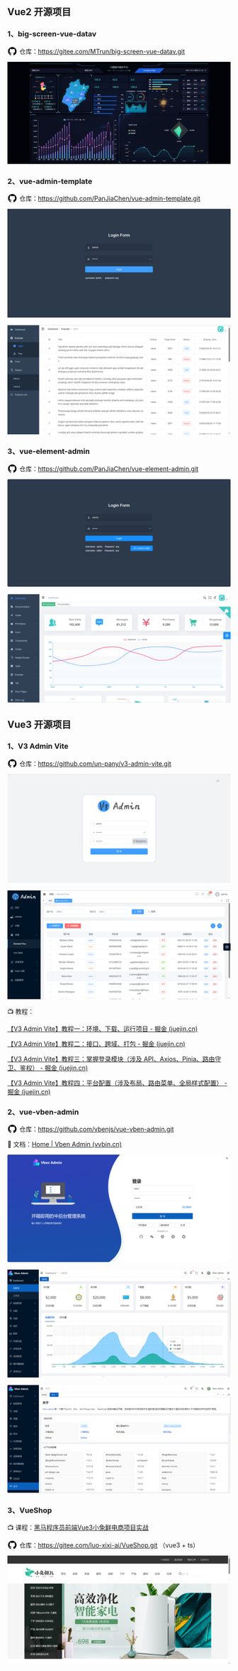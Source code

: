 ## Vue2 开源项目

### 1、big-screen-vue-datav

<svg t="1703434176600" class="icon" viewBox="0 0 1024 1024" version="1.1" xmlns="http://www.w3.org/2000/svg" p-id="4213" width="22" height="22" style="display:inline-block; margin:0 5px -5px 0"><path d="M511.6 76.3C264.3 76.2 64 276.4 64 523.5 64 718.9 189.3 885 363.8 946c23.5 5.9 19.9-10.8 19.9-22.2v-77.5c-135.7 15.9-141.2-73.9-150.3-88.9C215 726 171.5 718 184.5 703c30.9-15.9 62.4 4 98.9 57.9 26.4 39.1 77.9 32.5 104 26 5.7-23.5 17.9-44.5 34.7-60.8-140.6-25.2-199.2-111-199.2-213 0-49.5 16.3-95 48.3-131.7-20.4-60.5 1.9-112.3 4.9-120 58.1-5.2 118.5 41.6 123.2 45.3 33-8.9 70.7-13.6 112.9-13.6 42.4 0 80.2 4.9 113.5 13.9 11.3-8.6 67.3-48.8 121.3-43.9 2.9 7.7 24.7 58.3 5.5 118 32.4 36.8 48.9 82.7 48.9 132.3 0 102.2-59 188.1-200 212.9 23.5 23.2 38.1 55.4 38.1 91v112.5c0.8 9 0 17.9 15 17.9 177.1-59.7 304.6-227 304.6-424.1 0-247.2-200.4-447.3-447.5-447.3z" p-id="4214"></path></svg>仓库：https://gitee.com/MTrun/big-screen-vue-datav.git

![big-screen-vue-datav](/images/big-screen-vue-datav.png)

### 2、vue-admin-template

<svg t="1703434176600" class="icon" viewBox="0 0 1024 1024" version="1.1" xmlns="http://www.w3.org/2000/svg" p-id="4213" width="22" height="22" style="display:inline-block; margin:0 5px -5px 0"><path d="M511.6 76.3C264.3 76.2 64 276.4 64 523.5 64 718.9 189.3 885 363.8 946c23.5 5.9 19.9-10.8 19.9-22.2v-77.5c-135.7 15.9-141.2-73.9-150.3-88.9C215 726 171.5 718 184.5 703c30.9-15.9 62.4 4 98.9 57.9 26.4 39.1 77.9 32.5 104 26 5.7-23.5 17.9-44.5 34.7-60.8-140.6-25.2-199.2-111-199.2-213 0-49.5 16.3-95 48.3-131.7-20.4-60.5 1.9-112.3 4.9-120 58.1-5.2 118.5 41.6 123.2 45.3 33-8.9 70.7-13.6 112.9-13.6 42.4 0 80.2 4.9 113.5 13.9 11.3-8.6 67.3-48.8 121.3-43.9 2.9 7.7 24.7 58.3 5.5 118 32.4 36.8 48.9 82.7 48.9 132.3 0 102.2-59 188.1-200 212.9 23.5 23.2 38.1 55.4 38.1 91v112.5c0.8 9 0 17.9 15 17.9 177.1-59.7 304.6-227 304.6-424.1 0-247.2-200.4-447.3-447.5-447.3z" p-id="4214"></path></svg>仓库：https://github.com/PanJiaChen/vue-admin-template.git

![vue-admin-template-login](/images/vue-admin-template-login.png)

![vue-admin-template](/images/vue-admin-template.png)

### 3、vue-element-admin

<svg t="1703434176600" class="icon" viewBox="0 0 1024 1024" version="1.1" xmlns="http://www.w3.org/2000/svg" p-id="4213" width="22" height="22" style="display:inline-block; margin:0 5px -5px 0"><path d="M511.6 76.3C264.3 76.2 64 276.4 64 523.5 64 718.9 189.3 885 363.8 946c23.5 5.9 19.9-10.8 19.9-22.2v-77.5c-135.7 15.9-141.2-73.9-150.3-88.9C215 726 171.5 718 184.5 703c30.9-15.9 62.4 4 98.9 57.9 26.4 39.1 77.9 32.5 104 26 5.7-23.5 17.9-44.5 34.7-60.8-140.6-25.2-199.2-111-199.2-213 0-49.5 16.3-95 48.3-131.7-20.4-60.5 1.9-112.3 4.9-120 58.1-5.2 118.5 41.6 123.2 45.3 33-8.9 70.7-13.6 112.9-13.6 42.4 0 80.2 4.9 113.5 13.9 11.3-8.6 67.3-48.8 121.3-43.9 2.9 7.7 24.7 58.3 5.5 118 32.4 36.8 48.9 82.7 48.9 132.3 0 102.2-59 188.1-200 212.9 23.5 23.2 38.1 55.4 38.1 91v112.5c0.8 9 0 17.9 15 17.9 177.1-59.7 304.6-227 304.6-424.1 0-247.2-200.4-447.3-447.5-447.3z" p-id="4214"></path></svg>仓库：https://github.com/PanJiaChen/vue-element-admin.git

![vue-element-admin1](/images/vue-element-admin1.png)

![vue-element-admin2](/images/vue-element-admin2.png)

## Vue3 开源项目

### 1、V3 Admin Vite

<svg t="1703434176600" class="icon" viewBox="0 0 1024 1024" version="1.1" xmlns="http://www.w3.org/2000/svg" p-id="4213" width="22" height="22" style="display:inline-block; margin:0 5px -5px 0"><path d="M511.6 76.3C264.3 76.2 64 276.4 64 523.5 64 718.9 189.3 885 363.8 946c23.5 5.9 19.9-10.8 19.9-22.2v-77.5c-135.7 15.9-141.2-73.9-150.3-88.9C215 726 171.5 718 184.5 703c30.9-15.9 62.4 4 98.9 57.9 26.4 39.1 77.9 32.5 104 26 5.7-23.5 17.9-44.5 34.7-60.8-140.6-25.2-199.2-111-199.2-213 0-49.5 16.3-95 48.3-131.7-20.4-60.5 1.9-112.3 4.9-120 58.1-5.2 118.5 41.6 123.2 45.3 33-8.9 70.7-13.6 112.9-13.6 42.4 0 80.2 4.9 113.5 13.9 11.3-8.6 67.3-48.8 121.3-43.9 2.9 7.7 24.7 58.3 5.5 118 32.4 36.8 48.9 82.7 48.9 132.3 0 102.2-59 188.1-200 212.9 23.5 23.2 38.1 55.4 38.1 91v112.5c0.8 9 0 17.9 15 17.9 177.1-59.7 304.6-227 304.6-424.1 0-247.2-200.4-447.3-447.5-447.3z" p-id="4214"></path></svg>仓库：https://github.com/un-pany/v3-admin-vite.git

![v3-admin-vite-login](/images/v3-admin-vite1.png)

![v3-admin-vite](/images/v3-admin-vite2.png)

📺 教程：

[【V3 Admin Vite】教程一：环境、下载、运行项目 - 掘金 (juejin.cn)](https://juejin.cn/post/7207824074708680763)

[【V3 Admin Vite】教程二：接口、跨域、打包 - 掘金 (juejin.cn)](https://juejin.cn/post/7209852595002409018)

[【V3 Admin Vite】教程三：掌握登录模块（涉及 API、Axios、Pinia、路由守卫、鉴权） - 掘金 (juejin.cn)](https://juejin.cn/post/7214026775143350329)

[【V3 Admin Vite】教程四：平台配置（涉及布局、路由菜单、全局样式配置） - 掘金 (juejin.cn)](https://juejin.cn/post/7216621821960781880)

### 2、vue-vben-admin

<svg t="1703434176600" class="icon" viewBox="0 0 1024 1024" version="1.1" xmlns="http://www.w3.org/2000/svg" p-id="4213" width="22" height="22" style="display:inline-block; margin:0 5px -5px 0"><path d="M511.6 76.3C264.3 76.2 64 276.4 64 523.5 64 718.9 189.3 885 363.8 946c23.5 5.9 19.9-10.8 19.9-22.2v-77.5c-135.7 15.9-141.2-73.9-150.3-88.9C215 726 171.5 718 184.5 703c30.9-15.9 62.4 4 98.9 57.9 26.4 39.1 77.9 32.5 104 26 5.7-23.5 17.9-44.5 34.7-60.8-140.6-25.2-199.2-111-199.2-213 0-49.5 16.3-95 48.3-131.7-20.4-60.5 1.9-112.3 4.9-120 58.1-5.2 118.5 41.6 123.2 45.3 33-8.9 70.7-13.6 112.9-13.6 42.4 0 80.2 4.9 113.5 13.9 11.3-8.6 67.3-48.8 121.3-43.9 2.9 7.7 24.7 58.3 5.5 118 32.4 36.8 48.9 82.7 48.9 132.3 0 102.2-59 188.1-200 212.9 23.5 23.2 38.1 55.4 38.1 91v112.5c0.8 9 0 17.9 15 17.9 177.1-59.7 304.6-227 304.6-424.1 0-247.2-200.4-447.3-447.5-447.3z" p-id="4214"></path></svg>仓库：https://github.com/vbenjs/vue-vben-admin.git

📃 文档：[Home | Vben Admin (vvbin.cn)](https://doc.vvbin.cn/)

![vue-vben-admin1](/images/vue-vben-admin1.png)

![vue-vben-admin2](/images/vue-vben-admin2.png)

![vue-vben-admin3](/images/vue-vben-admin3.png)

### 3、VueShop

📺 课程：[黑马程序员前端Vue3小兔鲜电商项目实战](https://www.bilibili.com/video/BV1Ac411K7EQ/?share_source=copy_web&vd_source=2a9e4fd26c8f35df01a9ac444c34eb4b)

<svg t="1703434176600" class="icon" viewBox="0 0 1024 1024" version="1.1" xmlns="http://www.w3.org/2000/svg" p-id="4213" width="22" height="22" style="display:inline-block; margin:0 5px -5px 0"><path d="M511.6 76.3C264.3 76.2 64 276.4 64 523.5 64 718.9 189.3 885 363.8 946c23.5 5.9 19.9-10.8 19.9-22.2v-77.5c-135.7 15.9-141.2-73.9-150.3-88.9C215 726 171.5 718 184.5 703c30.9-15.9 62.4 4 98.9 57.9 26.4 39.1 77.9 32.5 104 26 5.7-23.5 17.9-44.5 34.7-60.8-140.6-25.2-199.2-111-199.2-213 0-49.5 16.3-95 48.3-131.7-20.4-60.5 1.9-112.3 4.9-120 58.1-5.2 118.5 41.6 123.2 45.3 33-8.9 70.7-13.6 112.9-13.6 42.4 0 80.2 4.9 113.5 13.9 11.3-8.6 67.3-48.8 121.3-43.9 2.9 7.7 24.7 58.3 5.5 118 32.4 36.8 48.9 82.7 48.9 132.3 0 102.2-59 188.1-200 212.9 23.5 23.2 38.1 55.4 38.1 91v112.5c0.8 9 0 17.9 15 17.9 177.1-59.7 304.6-227 304.6-424.1 0-247.2-200.4-447.3-447.5-447.3z" p-id="4214"></path></svg>仓库：https://gitee.com/luo-xixi-ai/VueShop.git （vue3 + ts）

![VueShop](/images/VueShop.png)